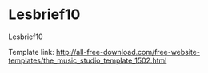 # Lesbrief10
Lesbrief10

Template link: http://all-free-download.com/free-website-templates/the_music_studio_template_1502.html

